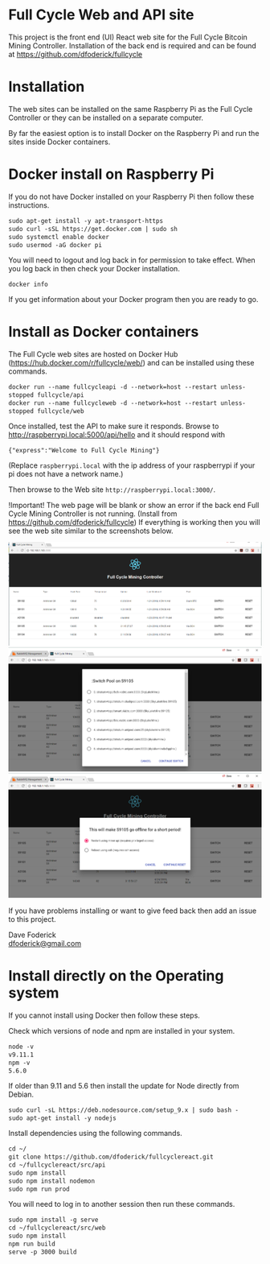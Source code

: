# Full Cycle Web and API site
This project is the front end (UI) React web site for the Full Cycle Bitcoin Mining Controller.
Installation of the back end is required and can be found at https://github.com/dfoderick/fullcycle
# Installation
The web sites can be installed on the same Raspberry Pi as the Full Cycle Controller
or they can be installed on a separate computer.

By far the easiest option is to install Docker on the Raspberry Pi
and run the sites inside Docker containers.  

# Docker install on Raspberry Pi
If you do not have Docker installed on your Raspberry Pi then follow these
instructions.
```
sudo apt-get install -y apt-transport-https
sudo curl -sSL https://get.docker.com | sudo sh
sudo systemctl enable docker
sudo usermod -aG docker pi
```
You will need to logout and log back in for permission to take effect. When you
log back in then check your Docker installation.

```
docker info
```
If you get information about your Docker program then you are ready to go.
# Install as Docker containers

The Full Cycle web sites are hosted on Docker Hub (https://hub.docker.com/r/fullcycle/web/) and can be installed using
these commands.
```
docker run --name fullcycleapi -d --network=host --restart unless-stopped fullcycle/api
docker run --name fullcycleweb -d --network=host --restart unless-stopped fullcycle/web
```
 Once installed, test the API to make sure it responds. Browse to http://raspberrypi.local:5000/api/hello
and it should respond with
```
{"express":"Welcome to Full Cycle Mining"}
```
(Replace `raspberrypi.local` with the ip address of your raspberrypi
if your pi does not have a network name.)  

Then browse to the Web site `http://raspberrypi.local:3000/`.

!Important! The web page will be blank or show an error if the back end Full Cycle Mining Controller is not running. (Install from https://github.com/dfoderick/fullcycle) If everything is working then you will see the web site
similar to the screenshots below.  

![Full Cycle React](src/web/src/images/FullCycleReact.png?raw=true "Full Cycle React")
![Full Cycle Switch Pool](src/web/src/images/fullcycle_switch.png?raw=true "Full Cycle Switch Pool")
![Full Cycle Reset Miner](src/web/src/images/fullcycle_reset.png?raw=true "Full Cycle Reset Miner")

If you have problems installing or want to give feed back then
add an issue to this project.  

Dave Foderick  
dfoderick@gmail.com  

# Install directly on the Operating system
If you cannot install using Docker then follow these steps.

Check which versions of node and npm are installed in your system.
```
node -v
v9.11.1
npm -v
5.6.0
```
If older than 9.11 and 5.6 then install the update for Node directly from Debian.
```
sudo curl -sL https://deb.nodesource.com/setup_9.x | sudo bash -
sudo apt-get install -y nodejs
```
Install dependencies using the following commands.
```
cd ~/
git clone https://github.com/dfoderick/fullcyclereact.git
cd ~/fullcyclereact/src/api
sudo npm install
sudo npm install nodemon
sudo npm run prod
```
You will need to log in to another session then run these commands.
```
sudo npm install -g serve
cd ~/fullcyclereact/src/web
sudo npm install
npm run build
serve -p 3000 build
```
